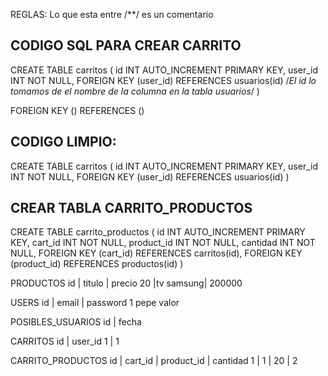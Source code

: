 REGLAS:
Lo que esta entre /**/ es un comentario


## CODIGO SQL PARA CREAR CARRITO

CREATE TABLE carritos (
    id INT AUTO_INCREMENT PRIMARY KEY,
    user_id INT NOT NULL,
    FOREIGN KEY (user_id) REFERENCES usuarios(id) /*El id lo tomamos de el nombre de la columna en la tabla usuarios*/
)

FOREIGN KEY (<nombre de la columna que sera FK>) REFERENCES <nombre de la tabla a relacionar>(<nombre de la columna de la tabla a relacionar>)


## CODIGO LIMPIO:

CREATE TABLE carritos (
    id INT AUTO_INCREMENT PRIMARY KEY,
    user_id INT NOT NULL,
    FOREIGN KEY (user_id) REFERENCES usuarios(id)
)



## CREAR TABLA CARRITO_PRODUCTOS 

CREATE TABLE carrito_productos (
    id INT AUTO_INCREMENT PRIMARY KEY,
    cart_id INT NOT NULL,
    product_id INT NOT NULL,
    cantidad INT NOT NULL,
    FOREIGN KEY (cart_id) REFERENCES carritos(id),
    FOREIGN KEY (product_id) REFERENCES productos(id)
)


PRODUCTOS
id  |  titulo  |   precio
20  |tv samsung|   200000


USERS
id  |  email  | password
1      pepe     valor

POSIBLES_USUARIOS
id  |  fecha


CARRITOS
id   |    user_id
1    |    1 


CARRITO_PRODUCTOS 
id     |    cart_id    |  product_id   |  cantidad
1      |    1          |   20          |     2